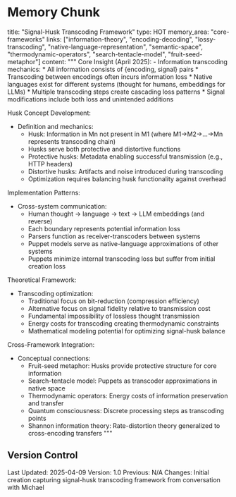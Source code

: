 # Memory Chunk

<chunk>
title: "Signal-Husk Transcoding Framework"
type: HOT
memory_area: "core-frameworks"
links: ["information-theory", "encoding-decoding", "lossy-transcoding", "native-language-representation", "semantic-space", "thermodynamic-operators", "search-tentacle-model", "fruit-seed-metaphor"]
content: """
Core Insight (April 2025):
- Information transcoding mechanics:
  * All information consists of {encoding, signal} pairs
  * Transcoding between encodings often incurs information loss
  * Native languages exist for different systems (thought for humans, embeddings for LLMs)
  * Multiple transcoding steps create cascading loss patterns
  * Signal modifications include both loss and unintended additions

Husk Concept Development:
- Definition and mechanics:
  * Husk: Information in Mn not present in M1 (where M1→M2→...→Mn represents transcoding chain)
  * Husks serve both protective and distortive functions
  * Protective husks: Metadata enabling successful transmission (e.g., HTTP headers)
  * Distortive husks: Artifacts and noise introduced during transcoding
  * Optimization requires balancing husk functionality against overhead

Implementation Patterns:
- Cross-system communication:
  * Human thought → language → text → LLM embeddings (and reverse)
  * Each boundary represents potential information loss
  * Parsers function as receiver-transcoders between systems
  * Puppet models serve as native-language approximations of other systems
  * Puppets minimize internal transcoding loss but suffer from initial creation loss

Theoretical Framework:
- Transcoding optimization:
  * Traditional focus on bit-reduction (compression efficiency)
  * Alternative focus on signal fidelity relative to transmission cost
  * Fundamental impossibility of lossless thought transmission
  * Energy costs for transcoding creating thermodynamic constraints
  * Mathematical modeling potential for optimizing signal-husk balance

Cross-Framework Integration:
- Conceptual connections:
  * Fruit-seed metaphor: Husks provide protective structure for core information
  * Search-tentacle model: Puppets as transcoder approximations in native space
  * Thermodynamic operators: Energy costs of information preservation and transfer
  * Quantum consciousness: Discrete processing steps as transcoding points
  * Shannon information theory: Rate-distortion theory generalized to cross-encoding transfers
"""
</chunk>

## Version Control
Last Updated: 2025-04-09
Version: 1.0
Previous: N/A
Changes: Initial creation capturing signal-husk transcoding framework from conversation with Michael
